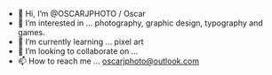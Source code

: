 - 👋 Hi, I’m @OSCARJPHOTO / Oscar   
- 👀 I’m interested in ... photography, graphic design, typography and games. 
- 🌱 I’m currently learning ... pixel art 
- 💞️ I’m looking to collaborate on ...
- 📫 How to reach me ... oscarjphoto@outlook.com 

<!---
OSCARJPHOTO/OSCARJPHOTO is a ✨ special ✨ repository because its `README.md` (this file) appears on your GitHub profile.
You can click the Preview link to take a look at your changes.
--->
